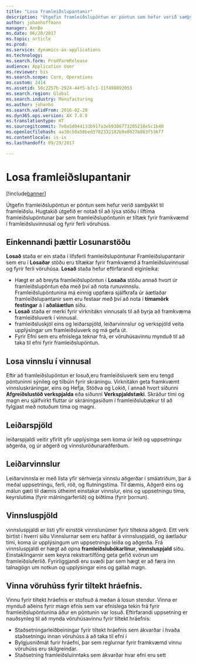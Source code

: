 ```yaml
---
title: "Losa framleiðslupantanir"
description: "Útgefin framleiðslupöntun er pöntun sem hefur verið samþykkt til framleiðslu. Hugtakið útgefið er notað til að lýsa stöðu í líftíma framleiðslupöntunar þar sem framleiðslupöntunin er tiltæk fyrir framkvæmd í framleiðsluvinnusal og fyrir ferli vöruhúss."
author: johanhoffmann
manager: AnnBe
ms.date: 06/20/2017
ms.topic: article
ms.prod: 
ms.service: dynamics-ax-applications
ms.technology: 
ms.search.form: ProdParmRelease
audience: Application User
ms.reviewer: bis
ms.search.scope: Core, Operations
ms.custom: 2414
ms.assetid: 50c2257b-2924-44f5-b7c1-11f498092053
ms.search.region: Global
ms.search.industry: Manufacturing
ms.author: johanho
ms.search.validFrom: 2016-02-28
ms.dyn365.ops.version: AX 7.0.0
ms.translationtype: HT
ms.sourcegitcommit: 7e0a5d044133b917a3eb9386773205218e5c1b40
ms.openlocfilehash: aa38c50a58bed5702332182b9e0827b863f536f7
ms.contentlocale: is-is
ms.lasthandoff: 09/29/2017

---
```


# <a name="release-production-orders"></a>Losa framleiðslupantanir

[!include[banner](../includes/banner.md)]


Útgefin framleiðslupöntun er pöntun sem hefur verið samþykkt til framleiðslu. Hugtakið útgefið er notað til að lýsa stöðu í líftíma framleiðslupöntunar þar sem framleiðslupöntunin er tiltæk fyrir framkvæmd í framleiðsluvinnusal og fyrir ferli vöruhúss. 

<a name="characteristics-of-the-released-state"></a>Einkennandi þættir Losunarstöðu
-------------------------------------

**Losað** staða er ein staða í lífsferli framleiðslupöntunar Framleiðslupantanir sem eru í **Losaðar** stöðu eru tiltækar fyrir framkvæmd á framleiðsluvinnusal og fyrir ferli vöruhúsa. **Losað** staða hefur eftirfarandi eiginleika:

-   Hægt er að breyta framleiðslupöntun í **Losaða** stöðu annað hvort úr framleiðslupöntun eða með því að nota runuvinnslu. Framleiðslupöntunina má einnig uppfæra sjálfkrafa úr áætlaðar framleiðslupantanir sem eru festaar með því að nota í **tímamörk festingar** á í **aðaláætlun** síðu.
-   **Losað** staða er merki fyrir virknitákn vinnusals til að byrja að framkvæma framleiðsluverk í vinnusal.
-   framleiðsluskjöl eins og leiðarspjöld, leiðarvinnslur og verkspjöld veita upplýsingar um framleiðsluverk og má gefa út.
-   Fyrir Efni sem eru efnislega teknar frá, er  vöruhúsavinnu mynduð til að taka til efni fyrir framleiðslupöntun.

## <a name="releasing-jobs-to-the-shop-floor"></a>Losa vinnslu í vinnusal
Eftir að framleiðslupöntun er losuð,eru framleiðsluverk sem eru tengd pöntuninni sýnileg og tilbúin fyrir skráningu. Virknitákn geta framkvæmt vinnsluskráningar, eins og Hefja, Stöðva og Lokið, í annað hvort síðunni **Afgreiðslustöð verkspjalda** eða síðunni **Verkspjaldstæki**. Skráður tími og magn eru sjálfvirkt fluttar úr skráningasíðum í framleiðslubækur til að fylgjast með notuðum tíma og magni.

## <a name="route-cards"></a>Leiðarspjöld
leiðarspjaldi veitir yfirlit yfir upplýsinga sem koma úr leið og uppsetningu aðgerða, og úr aðgerð og vinnsluröðunaraðferðum.

## <a name="route-jobs"></a>Leiðarvinnslur
Leiðarvinnsla er með lista yfir sérhverja vinnslu aðgerðar í smáatriðum, þar á meðal uppsetningu, ferli, röð, og flutningstíma. Til dæmis, Aðgerð eins og málun gæti til dæmis útheimt einstakar vinnslur, eins og uppsetningu tíma, keyrslutíma (fyrir málningarferlið) og biðtíma (fyrir þornun).

## <a name="job-cards"></a>Vinnsluspjöld
vinnsluspjaldi er listi yfir einstök vinnslunúmer fyrir tiltekna aðgerð. Eitt verk birtist í hverri síðu Vinnslurnar sem eru hafðar á vinnsluspjaldi, og áætlaður tími, koma úr upplýsingum um uppsetningu leiða og aðgerða. Frá vinnsluspjaldi er hægt að opna **framleiðslubókarlínur**, **vinnsluspjald** síðu. Einstaklingarnir sem keyra rekstrartilföng geta gefið svörun um framleiðsluferlið. Fyrirliggjandi eru svæði þar sem hægt er að færa inn talnagögn um notkun og upplýsingar eins og gallað magn.

## <a name="warehouse-work-for-raw-material-picking"></a>Vinna vöruhúss fyrir tiltekt hráefnis.
Vinnu fyrir tiltekt hráefnis er stofnuð á meðan á losun stendur. Vinna er mynduð aðeins fyrir magn efnis sem var efnislega tekin frá fyrir framleiðslupöntunina áður en pöntunin var losuð. Eftirfarandi uppsetning er nauðsynleg til að mynda vöruhúsavinnu fyrir tiltekt hráefnis:

-   Staðsetningarleiðbeiningar fyrir tiltekt hráefnis sem ákvarðar í hvaða staðsetningu innan vöruhúss á að taka til efni í
-   Bylgjusniðmát furir hráefni, þar sem reglurnar fyrir framkvæmd vinnu vöruhúss eru skilgreindar.
-   Staðsetning framleiðsluinntaks sem ákvarðar hvar efni eru sett





